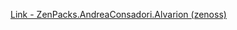 [Link - ZenPacks.AndreaConsadori.Alvarion (zenoss)](https://github.com/zenoss/ZenPacks.AndreaConsadori.Alvarion)
